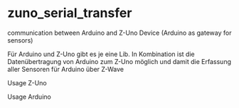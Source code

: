 # zuno_serial_transfer
communication between Arduino and Z-Uno Device (Arduino as gateway for sensors)

Für Arduino und Z-Uno gibt es je eine Lib. 
In Kombination ist die Datenübertragung von Arduino zum Z-Uno möglich und damit die Erfassung
aller Sensoren für Arduino über Z-Wave

Usage Z-Uno

Usage Arduino
